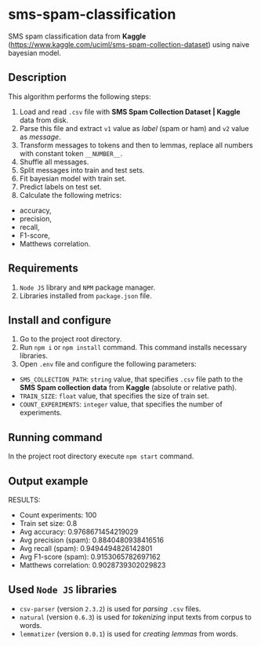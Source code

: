 # sms-spam-classification
SMS spam classification data from
__Kaggle__ (https://www.kaggle.com/uciml/sms-spam-collection-dataset)
using naive bayesian model.

## Description
This algorithm performs the following steps:
1. Load and read `.csv` file with __SMS Spam Collection Dataset | Kaggle__
data from disk.
2. Parse this file and extract `v1` value as _label_ (spam or ham)
and `v2` value as _message_.
3. Transform messages to tokens and then to lemmas, replace all numbers with
constant token `__NUMBER__`.
4. Shuffle all messages.
5. Split messages into train and test sets.
6. Fit bayesian model with train set.
7. Predict labels on test set.
8. Calculate the following metrics:
- accuracy,
- precision,
- recall,
- F1-score,
- Matthews correlation.

## Requirements
1. `Node JS` library and `NPM` package manager.
2. Libraries installed from `package.json` file.

## Install and configure
1. Go to the project root directory.
2. Run `npm i` or `npm install` command. This command installs necessary libraries.
3. Open `.env` file and configure the following parameters:

- `SMS_COLLECTION_PATH`: `string` value, that specifies `.csv` file path to the 
__SMS Spam collection data__ from __Kaggle__ (absolute or relative path).
- `TRAIN_SIZE`: `float` value, that specifies the size of train set.
- `COUNT_EXPERIMENTS`: `integer` value, that specifies the number of experiments.

## Running command
In the project root directory execute `npm start` command.

## Output example
RESULTS:
 - Count experiments: 100
 - Train set size: 0.8
 - Avg accuracy: 0.9768671454219029
 - Avg precision (spam): 0.8840480938416516
 - Avg recall (spam): 0.9494494826142801
 - Avg F1-score (spam): 0.9153065782697162
 - Matthews correlation: 0.9028739302029823

## Used `Node JS` libraries
- `csv-parser` (version `2.3.2`) is used for _parsing_ `.csv` files.
- `natural` (version `0.6.3`) is used for _tokenizing_ input texts from corpus to words.
- `lemmatizer` (version `0.0.1`) is used for _creating lemmas_ from words.
